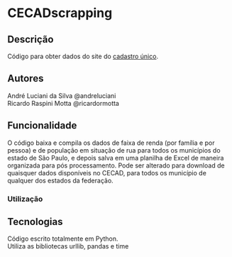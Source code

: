 # CECADscrapping

## Descrição

Código para obter dados do site do [cadastro único](https://cecad.cidadania.gov.br/tab_cad.php).

## Autores

André Luciani da Silva @andreluciani  
Ricardo Raspini Motta @ricardormotta

## Funcionalidade

O código baixa e compila os dados de faixa de renda (por família e por pessoa) e de população em situação de rua para todos os municípios do estado de São Paulo, e depois salva em uma planilha de Excel de maneira organizada para pós processamento. Pode ser alterado para download de quaisquer dados disponíveis no CECAD, para todos os município de qualquer dos estados da federação.

### Utilização



## Tecnologias

Código escrito totalmente em Python.  
Utiliza as bibliotecas urllib, pandas e time